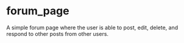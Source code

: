 # forum_page
A simple forum page where the user is able to post, edit, delete, and respond to other posts from other users.
